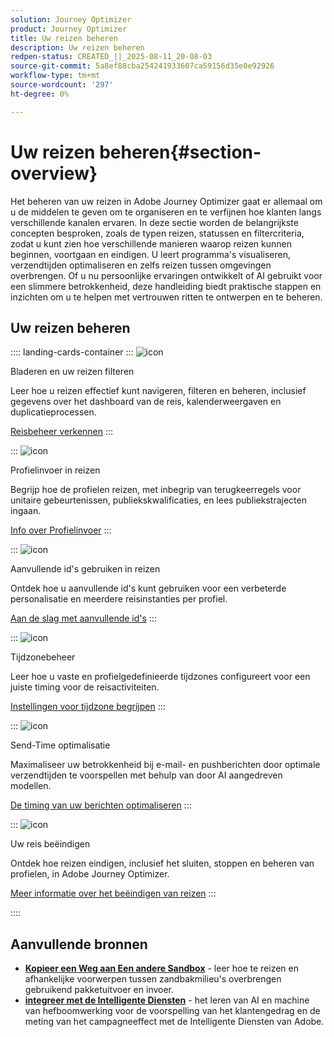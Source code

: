 ```yaml
---
solution: Journey Optimizer
product: Journey Optimizer
title: Uw reizen beheren
description: Uw reizen beheren
redpen-status: CREATED_||_2025-08-11_20-08-03
source-git-commit: 5a8ef88cba254241933607ca59156d35e0e92926
workflow-type: tm+mt
source-wordcount: '297'
ht-degree: 0%

---
```



# Uw reizen beheren{#section-overview}

Het beheren van uw reizen in Adobe Journey Optimizer gaat er allemaal om u de middelen te geven om te organiseren en te verfijnen hoe klanten langs verschillende kanalen ervaren. In deze sectie worden de belangrijkste concepten besproken, zoals de typen reizen, statussen en filtercriteria, zodat u kunt zien hoe verschillende manieren waarop reizen kunnen beginnen, voortgaan en eindigen. U leert programma&#39;s visualiseren, verzendtijden optimaliseren en zelfs reizen tussen omgevingen overbrengen. Of u nu persoonlijke ervaringen ontwikkelt of AI gebruikt voor een slimmere betrokkenheid, deze handleiding biedt praktische stappen en inzichten om u te helpen met vertrouwen ritten te ontwerpen en te beheren.

## Uw reizen beheren

:::: landing-cards-container
:::
![icon]( https://cdn.experienceleague.adobe.com/icons/list-check.svg)

Bladeren en uw reizen filteren

Leer hoe u reizen effectief kunt navigeren, filteren en beheren, inclusief gegevens over het dashboard van de reis, kalenderweergaven en duplicatieprocessen.

[Reisbeheer verkennen](../using/building-journeys/journey-ui.md)
:::

:::
![icon]( https://cdn.experienceleague.adobe.com/icons/circle-play.svg)

Profielinvoer in reizen

Begrijp hoe de profielen reizen, met inbegrip van terugkeerregels voor unitaire gebeurtenissen, publiekskwalificaties, en lees publiekstrajecten ingaan.

[Info over Profielinvoer](../using/building-journeys/entry-management.md)
:::

:::
![icon]( https://cdn.experienceleague.adobe.com/icons/bullseye.svg)

Aanvullende id&#39;s gebruiken in reizen

Ontdek hoe u aanvullende id&#39;s kunt gebruiken voor een verbeterde personalisatie en meerdere reisinstanties per profiel.

[Aan de slag met aanvullende id&#39;s](../using/building-journeys/supplemental-identifier.md)
:::

:::
![icon]( https://cdn.experienceleague.adobe.com/icons/gear.svg)

Tijdzonebeheer

Leer hoe u vaste en profielgedefinieerde tijdzones configureert voor een juiste timing voor de reisactiviteiten.

[Instellingen voor tijdzone begrijpen](../using/building-journeys/timezone-management.md)
:::

:::
![icon]( https://cdn.experienceleague.adobe.com/icons/chart-line.svg)

Send-Time optimalisatie

Maximaliseer uw betrokkenheid bij e-mail- en pushberichten door optimale verzendtijden te voorspellen met behulp van door AI aangedreven modellen.

[De timing van uw berichten optimaliseren](../using/building-journeys/send-time-optimization.md)
:::

:::
![icon]( https://cdn.experienceleague.adobe.com/icons/circle-play.svg)

Uw reis beëindigen

Ontdek hoe reizen eindigen, inclusief het sluiten, stoppen en beheren van profielen, in Adobe Journey Optimizer.

[Meer informatie over het beëindigen van reizen](../using/building-journeys/end-journey.md)
:::

::::


## Aanvullende bronnen

- **[Kopieer een Weg aan Een andere Sandbox](../using/building-journeys/copy-to-sandbox.md)** - leer hoe te reizen en afhankelijke voorwerpen tussen zandbakmilieu&#39;s overbrengen gebruikend pakketuitvoer en invoer.
- **[integreer met de Intelligente Diensten](../using/building-journeys/ai-services-overview.md)** - het leren van AI en machine van hefboomwerking voor de voorspelling van het klantengedrag en de meting van het campagneeffect met de Intelligente Diensten van Adobe.
